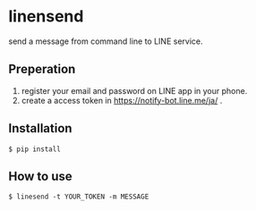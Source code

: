 # linensend

send a message from command line to LINE service.


## Preperation

1. register your email and password on LINE app in your phone.
1. create a access token in https://notify-bot.line.me/ja/ .

## Installation

```shell
$ pip install
```

## How to use

```shell
$ linesend -t YOUR_TOKEN -m MESSAGE
```


